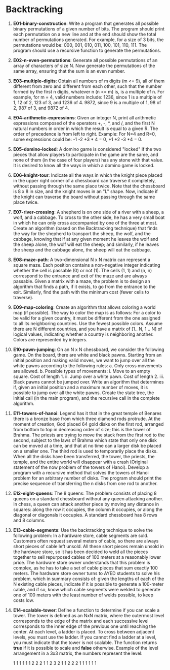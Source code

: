 # Backtracking

1) **E01-binary-construction**: Write a program that generates all possible binary permutations of a given number of bits. The program should print each permutation on a new line and at the end should show the total number of permutations generated. For example, for a size of 3 bits, the permutations would be: 000, 001, 010, 011, 100, 101, 110, 111. The program should use a recursive function to generate the permutations.

2) **E02-n-even-permutations**: Generate all possible permutations of an array of characters of size N. Now generate the permutations of the same array, ensuring that the sum is an even number.

3) **E03-multiple-digits**: Obtain all numbers of m digits (m <= 9), all of them different from zero and different from each other, such that the number formed by the first n digits, whatever n (n <= m) is, is a multiple of n. For example, for m = 4, valid numbers include: 1236, since 1 is a multiple of 1, 12 of 2, 123 of 3, and 1236 of 4. 9872, since 9 is a multiple of 1, 98 of 2, 987 of 3, and 9872 of 4.

4) **E04-arithmetic-expressions**: Given an integer N, print all arithmetic expressions composed of the operators +, -, *, and /, and the first N natural numbers in order in which the result is equal to a given R. The order of precedence is from left to right. Example: For N=4 and R=0, some expressions could be: -1 -2 +3 * 4 = 0, +1 +2 -3 *4 = 0.

5) **E05-domino-locked**: A domino game is considered "locked" if the two pieces that allow players to participate in the game are the same, and none of them (in the case of four players) has any stone with that value. It is desired to know all the ways in which a domino game is locked.

6) **E06-knight-tour**: Indicate all the ways in which the knight piece placed in the upper right corner of a chessboard can traverse it completely, without passing through the same place twice. Note that the chessboard is 8 x 8 in size, and the knight moves in an "L" shape. Now, indicate if the knight can traverse the board without passing through the same place twice.

7) **E07-river-crossing**: A shepherd is on one side of a river with a sheep, a wolf, and a cabbage. To cross to the other side, he has a very small boat in which he can only cross accompanied by one of the three at most. Create an algorithm (based on the Backtracking technique) that finds the way for the shepherd to transport the sheep, the wolf, and the cabbage, knowing that if at any given moment he leaves the wolf and the sheep alone, the wolf will eat the sheep; and similarly, if he leaves the sheep and the cabbage alone, the sheep will eat the cabbage.

8) **E08-maze-path**: A two-dimensional N x N matrix can represent a square maze. Each position contains a non-negative integer indicating whether the cell is passable (0) or not (1). The cells (1, 1) and (n, n) correspond to the entrance and exit of the maze and are always passable. Given a matrix with a maze, the problem is to design an algorithm that finds a path, if it exists, to go from the entrance to the exit. Similarly, find the path with the minimum cost (fewer cells to traverse).

9) **E09-map-coloring**: Create an algorithm that allows coloring a world map (if possible). The way to color the map is as follows: For a color to be valid for a given country, it must be different from the one assigned to all its neighboring countries. Use the fewest possible colors. Assume there are N different countries, and you have a matrix of [1.. N, 1 .. N] of logical values, indicating whether a country is neighboring another. Colors are represented by integers.

10) **E10-pawn-jumping**: On an N x N chessboard, we consider the following game. On the board, there are white and black pawns. Starting from an initial position and making valid moves, we want to jump over all the white pawns according to the following rules:
    a. Only cross movements are allowed.
    b. Possible types of movements:
        i. Move to an empty square. Cost of length 1.
        ii. Jump over a white pawn. Cost of length 2.
        iii. Black pawns cannot be jumped over.
    Write an algorithm that determines if, given an initial position and a maximum number of moves, it is possible to jump over all the white pawns. Create the state tree, the initial call (in the main program), and the recursive call in the complete algorithm.

11) **E11-towers-of-hanoi**: Legend has it that in the great temple of Benares there is a bronze base from which three diamond rods protrude. At the moment of creation, God placed 64 gold disks on the first rod, arranged from bottom to top in decreasing order of size; this is the tower of Brahma. The priests are trying to move the stack from the first rod to the second, subject to the laws of Brahma which state that only one disk can be moved at a time, and that at no time can a larger disk be placed on a smaller one. The third rod is used to temporarily place the disks. When all the disks have been transferred, the tower, the priests, the temple, and the entire world will disappear with a crash (Original statement of the now problem of the towers of Hanoi). Develop a program with a recursive method that solves the towers of Hanoi problem for an arbitrary number of disks. The program should print the precise sequence of transferring the n disks from one rod to another.

12) **E12-eight-queens**: The 8 queens: The problem consists of placing 8 queens on a standard chessboard without any queen attacking another. In chess, a queen can attack another piece by moving any distance in squares: along the row it occupies, the column it occupies, or along the diagonal or diagonals it occupies. A standard chessboard has 8 rows and 8 columns.

13) **E13-cable-segments**: Use the backtracking technique to solve the following problem: In a hardware store, cable segments are sold. Customers often request several meters of cable, so there are always short pieces of cable left unsold. All these short pieces remain unsold in the hardware store, so it has been decided to weld all the pieces together to sell repurposed cables of 100 meters at a reasonably lower price. The hardware store owner understands that this problem is complex, as he has to take a set of cable pieces that sum exactly 100 meters. The hardware store owner turns to AYED students to solve his problem, which in summary consists of: given the lengths of each of the N existing cable pieces, indicate if it is possible to generate a 100-meter cable, and if so, know which cable segments were welded to generate one of 100 meters with the least number of welds possible, to keep costs low.

14) **E14-scalable-tower**: Define a function to determine if you can scale a tower. The tower is defined as an NxN matrix, where the outermost level corresponds to the edge of the matrix and each successive level corresponds to the inner edge of the previous one until reaching the center. At each level, a ladder is placed. To cross between adjacent levels, you must use the ladder. If you cannot find a ladder at a level, you must indicate that the tower is not scalable. The function returns **true** if it is possible to scale and **false** otherwise. Example of the level arrangement in a 3x3 matrix, the numbers represent the level:

	1 1 1 1 1
	1 2 2 2 1
	1 2 3 2 1
	1 2 2 2 1
	1 1 1 1 1
